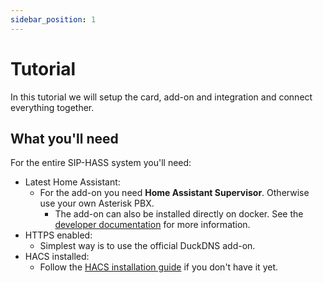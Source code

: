 ```yaml
---
sidebar_position: 1
---
```


# Tutorial

In this tutorial we will setup the card, add-on and integration and connect everything together.

## What you'll need

For the entire SIP-HASS system you'll need:

- Latest Home Assistant:
  - For the add-on you need **Home Assistant Supervisor**. Otherwise use your own Asterisk PBX.
    - The add-on can also be installed directly on docker. See the [developer documentation](../developers/add-on/docker.md) for more information.
- HTTPS enabled:
  - Simplest way is to use the official DuckDNS add-on.
- HACS installed:
  - Follow the [HACS installation guide](https://www.hacs.xyz/docs/use/#getting-started-with-hacs) if you don't have it yet.
